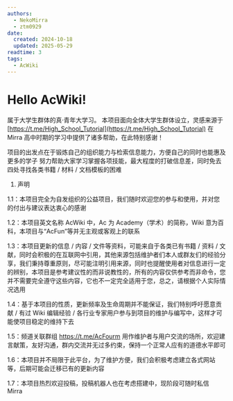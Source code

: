 ```yaml
---
authors:
  - NekoMirra
  - ztm0929
date:
  created: 2024-10-18
  updated: 2025-05-29
readtime: 3
tags:
  - AcWiki
---
```


# Hello AcWiki!

属于大学生群体的真·青年大学习。
本项目面向全体大学生群体设立，灵感来源于 [https://t.me/High_School_Tutorial](https://t.me/High_School_Tutorial)
在 Mirra 高中时期的学习中提供了诸多帮助，在此特别感谢！

项目的出发点在于锻炼自己的组织能力与检索信息能力，方便自己的同时也能惠及更多的学子
努力帮助大家学习掌握各项技能，最大程度的打破信息差，同时免去四处寻找各类书籍 / 材料 / 文档模板的困难
<!-- more -->

1. 声明

1.1：本项目完全为自发组织的公益项目，我们随时欢迎您的参与和使用，并对您的付出与建议表达衷心的感谢

1.2：本项目英文名称 AcWiki 中，Ac 为 Academy（学术）的简称，Wiki 意为百科，本项目与“AcFun”等并无主观或客观上的联系

1.3：本项目更新的信息 / 内容 / 文件等资料，可能来自于各类已有书籍 / 资料 / 文献，同时会积极的在互联网中引用，其他来源包括维护者们本人或群友们的经验分享，我们秉持尊重原则，尽可能注明引用来源，同时也提醒使用者对信息进行一定的辨别，本项目是参考建议性的而非说教性的，所有的内容仅供参考而非命令，您并不需要完全遵守这些内容，它也不一定完全适用于您，总之，请根据个人实际情况选用

1.4：基于本项目的性质，更新频率及生命周期并不能保证，我们特别呼吁愿意贡献 / 有过 Wiki 编辑经验 / 各行业专家用户参与到项目的维护与编写中，这样才可能使项目稳定的维持下去

1.5：频道关联群组
https://t.me/AcFourm
用作维护者与用户交流的场所，欢迎建言献策，友好沟通，群内交流并无过多约束，保持一个正常人应有的道德水平即可

1.6：本项目并不局限于此平台，为了维护方便，我们会积极考虑建立各式网站等，后期可能会迁移已有的更新内容

1.7：本项目热烈欢迎投稿，投稿机器人也在考虑搭建中，现阶段可随时私信 Mirra
